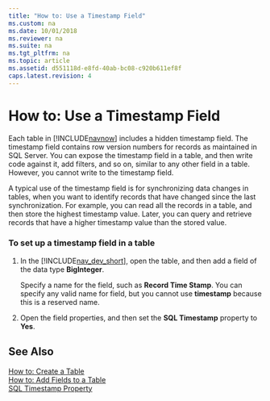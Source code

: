 ```yaml
---
title: "How to: Use a Timestamp Field"
ms.custom: na
ms.date: 10/01/2018
ms.reviewer: na
ms.suite: na
ms.tgt_pltfrm: na
ms.topic: article
ms.assetid: d551118d-e8fd-40ab-bc08-c920b611ef8f
caps.latest.revision: 4
---
```

# How to: Use a Timestamp Field
Each table in [!INCLUDE[navnow](includes/navnow_md.md)] includes a hidden timestamp field. The timestamp field contains row version numbers for records as maintained in SQL Server. You can expose the timestamp field in a table, and then write code against it, add filters, and so on, similar to any other field in a table. However, you cannot write to the timestamp field.  
  
 A typical use of the timestamp field is for synchronizing data changes in tables, when you want to identify records that have changed since the last synchronization. For example, you can read all the records in a table, and then store the highest timestamp value. Later, you can query and retrieve records that have a higher timestamp value than the stored value.  
  
### To set up a timestamp field in a table  
  
1.  In the [!INCLUDE[nav_dev_short](includes/nav_dev_short_md.md)], open the table, and then add a field of the data type **BigInteger**.  
  
     Specify a name for the field, such as **Record Time Stamp**. You can specify any valid name for field, but you cannot use **timestamp** because this is a reserved name.  
  
2.  Open the field properties, and then set the **SQL Timestamp** property to **Yes**.  
  
## See Also  
 [How to: Create a Table](How-to--Create-a-Table.md)   
 [How to: Add Fields to a Table](How-to--Add-Fields-to-a-Table.md)   
 [SQL Timestamp Property](SQL-Timestamp-Property.md)

